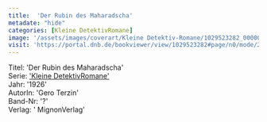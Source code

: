 ```yaml
---
title:  'Der Rubin des Maharadscha'
metadate: "hide"
categories: [Kleine DetektivRomane]
image: '/assets/images/coverart/Kleine Detektiv-Romane/1029523282_00000010.jpg'
visit: 'https://portal.dnb.de/bookviewer/view/1029523282#page/n0/mode/2up'
---
```

Titel: 'Der Rubin des Maharadscha' <br>
Serie: <a href='/heftroman.workshop/_pages/Kleine DetektivRomane.html'>'Kleine DetektivRomane'</a> <br>
Jahr: '1926' <br>
AutorIn: 'Gero Terzin' <br>
Band-Nr: '?' <br>
Verlag: ' MignonVerlag'